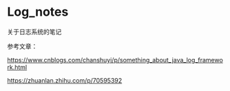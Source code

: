 # Log_notes
关于日志系统的笔记

参考文章：

https://www.cnblogs.com/chanshuyi/p/something_about_java_log_framework.html

https://zhuanlan.zhihu.com/p/70595392
